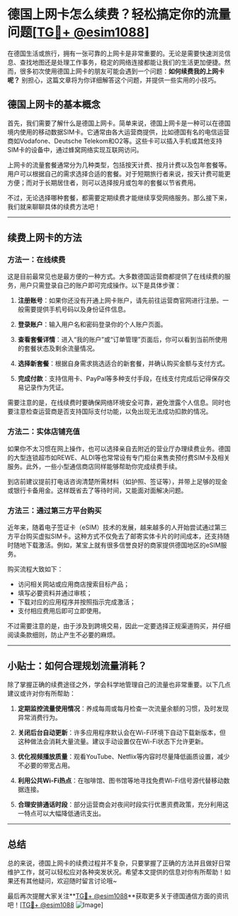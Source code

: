 # 德国上网卡怎么续费？轻松搞定你的流量问题[[TG💪+ @esim1088](https://t.me/s/esim1088)]

在德国生活或旅行，拥有一张可靠的上网卡是非常重要的。无论是需要快速浏览信息、查找地图还是处理工作事务，稳定的网络连接都能让我们的生活更加便捷。然而，很多初次使用德国上网卡的朋友可能会遇到一个问题：**如何续费我的上网卡呢？** 别担心，这篇文章将为你详细解答这个问题，并提供一些实用的小技巧。

## 德国上网卡的基本概念

首先，我们需要了解什么是德国上网卡。简单来说，德国上网卡是一种可以在德国境内使用的移动数据SIM卡。它通常由各大运营商提供，比如德国有名的电信运营商如Vodafone、Deutsche Telekom和O2等。这些卡可以插入手机或其他支持SIM卡的设备中，通过蜂窝网络实现互联网访问。

上网卡的流量套餐通常分为几种类型，包括按天计费、按月计费以及包年套餐等。用户可以根据自己的需求选择合适的套餐。对于短期旅行者来说，按天计费可能更方便；而对于长期居住者，则可以选择按月或包年的套餐以节省费用。

不过，无论选择哪种套餐，都需要定期续费才能继续享受网络服务。那么接下来，我们就来聊聊具体的续费方法吧！

---

## 续费上网卡的方法

### 方法一：在线续费

这是目前最常见也是最方便的一种方式。大多数德国运营商都提供了在线续费的服务，用户只需登录自己的账户即可完成操作。以下是具体步骤：

1. **注册账号**：如果你还没有开通上网卡账户，请先前往运营商官网进行注册。一般需要提供手机号码以及身份证件信息。
   
2. **登录账户**：输入用户名和密码登录你的个人账户页面。

3. **查看套餐详情**：进入“我的账户”或“订单管理”页面后，你可以看到当前所使用的套餐状态及剩余流量情况。

4. **选择新套餐**：根据自身需求挑选适合的新套餐，并确认购买金额与支付方式。

5. **完成付款**：支持信用卡、PayPal等多种支付手段，在线支付完成后记得保存交易记录作为凭证。

需要注意的是，在线续费时要确保网络环境安全可靠，避免泄露个人信息。同时也要注意检查运营商是否支持国际支付功能，以免出现无法成功扣款的情况。

### 方法二：实体店铺充值

如果你不太习惯在网上操作，也可以选择亲自去附近的营业厅办理续费业务。德国的大型连锁超市如REWE、ALDI等也常常设有专门柜台来售卖预付费SIM卡及相关服务。此外，一些小型通信商店同样能够帮助你完成续费手续。

到店前建议提前打电话咨询清楚所需材料（如护照、签证等），并带上足够的现金或银行卡备用金。这样既省去了等待时间，又能面对面解决问题。

### 方法三：通过第三方平台购买

近年来，随着电子签证卡（eSIM）技术的发展，越来越多的人开始尝试通过第三方平台购买虚拟SIM卡。这种方式不仅免去了邮寄实体卡片的时间成本，还支持随时随地下载激活。例如，某宝上就有很多信誉良好的商家提供德国地区的eSIM服务。

购买流程大致如下：
- 访问相关网站或应用商店搜索目标产品；
- 填写必要资料并通过审核；
- 下载对应的应用程序并按照指示完成激活；
- 支付相应费用后即可立即使用。

不过需要注意的是，由于涉及到跨境交易，因此一定要选择正规渠道购买，并仔细阅读条款细则，防止产生不必要的麻烦。

---

## 小贴士：如何合理规划流量消耗？

除了掌握正确的续费途径之外，学会科学地管理自己的流量也非常重要。以下几点建议或许对你有所帮助：

1. **定期监控流量使用情况**：养成每周或每月检查一次流量余额的习惯，及时发现异常消费行为。

2. **关闭后台自动更新**：许多应用程序默认会在Wi-Fi环境下自动下载新版本，但这种做法会消耗大量流量。建议手动设置仅在Wi-Fi状态下允许更新。

3. **优化视频播放质量**：观看YouTube、Netflix等内容时尽量降低画质设置，减少不必要的带宽占用。

4. **利用公共Wi-Fi热点**：在咖啡馆、图书馆等地寻找免费Wi-Fi信号源代替移动数据连接。

5. **合理安排通话时段**：部分运营商会对夜间时段实行优惠资费政策，充分利用这一特点可以大幅降低通讯支出。

---

## 总结

总的来说，德国上网卡的续费过程并不复杂，只要掌握了正确的方法并且做好日常维护工作，就可以轻松应对各种突发状况。希望本文提供的信息对你有所帮助！如果还有其他疑问，欢迎随时留言讨论哦~

最后再次提醒大家关注**[TG💪+ @esim1088](https://t.me/s/esim1088)**获取更多关于德国通信方面的资讯吧！[[TG💪+ @esim1088](https://t.me/s/esim1088) ![Image](https://i.postimg.cc/4NQfJmqS/Snipaste-2025-05-13-00-14-12.png)]